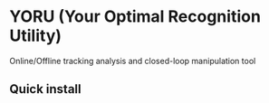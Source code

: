# YORU (Your Optimal Recognition Utility)
Online/Offline tracking analysis and closed-loop manipulation tool


## Quick install

